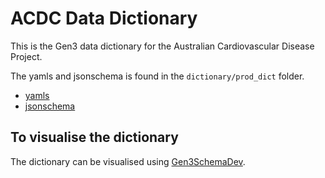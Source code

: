 # ACDC Data Dictionary
This is the Gen3 data dictionary for the Australian Cardiovascular Disease Project.

The yamls and jsonschema is found in the `dictionary/prod_dict` folder.
- [yamls](dictionary/prod_dict/)
- [jsonschema](dictionary/prod_dict/acdc_schema.json)

## To visualise the dictionary
The dictionary can be visualised using [Gen3SchemaDev](https://github.com/AustralianBioCommons/gen3schemadev/blob/main/docs/gen3schemadev/quickstart.md).